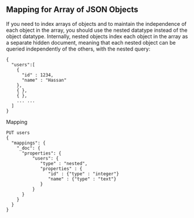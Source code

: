 ## Mapping for Array of JSON Objects
If you need to index arrays of objects and to maintain the independence of each object in the array, you should use the nested datatype instead of the object datatype.
Internally, nested objects index each object in the array as a separate hidden document, meaning that each nested object can be queried independently of the others, with the nested query:
```
{
  "users":[
    {
      "id" : 1234,
      "name" : "Hassan"
    },
    { },
    { },
    ... ...
  ]
}
```
Mapping
```
PUT users
{
  "mappings": {
    "_doc": { 
      "properties": {
          "users": {
             "type" : "nested",
             "properties" : {
                "id" : {"type" : "integer"}
                "name" : {"type" : "text"}
             }
          }
      }
    }
  }
}
```
